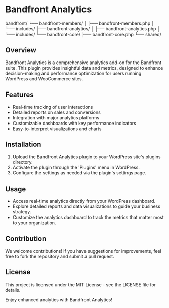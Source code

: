 # Bandfront Analytics

bandfront/
├── bandfront-members/
│   ├── bandfront-members.php
│   └── includes/
├── bandfront-analytics/
│   ├── bandfront-analytics.php
│   └── includes/
└── bandfront-core/
    ├── bandfront-core.php
    └── shared/

## Overview
Bandfront Analytics is a comprehensive analytics add-on for the Bandfront suite. This plugin provides insightful data and metrics, designed to enhance decision-making and performance optimization for users running WordPress and WooCommerce sites.

## Features
- Real-time tracking of user interactions
- Detailed reports on sales and conversions
- Integration with major analytics platforms
- Customizable dashboards with key performance indicators
- Easy-to-interpret visualizations and charts

## Installation
1. Upload the Bandfront Analytics plugin to your WordPress site's plugins directory.
2. Activate the plugin through the 'Plugins' menu in WordPress.
3. Configure the settings as needed via the plugin's settings page.

## Usage
- Access real-time analytics directly from your WordPress dashboard.
- Explore detailed reports and data visualizations to guide your business strategy.
- Customize the analytics dashboard to track the metrics that matter most to your organization.

## Contribution
We welcome contributions! If you have suggestions for improvements, feel free to fork the repository and submit a pull request.

## License
This project is licensed under the MIT License - see the LICENSE file for details.

Enjoy enhanced analytics with Bandfront Analytics!

